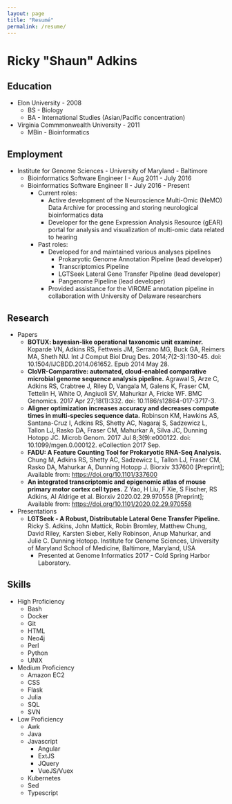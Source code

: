```yaml
---
layout: page
title: "Resumé"
permalink: /resume/
---
```


# Ricky "Shaun" Adkins

## Education
* Elon University - 2008
  * BS - Biology
  * BA - International Studies (Asian/Pacific concentration)
* Virginia Commmonwealth University - 2011
  * MBin - Bioinformatics

## Employment
* Institute for Genome Sciences - University of Maryland - Baltimore
  * Bioinformatics Software Engineer I - Aug 2011 - July 2016
  * Bioinformatics Software Engineer II - July 2016 - Present
    * Current roles:
      * Active development of the Neuroscience Multi-Omic (NeMO) Data Archive for processing and storing neurological bioinformatics data
      * Developer for the gene Expression Analysis Resource (gEAR) portal for analysis and visualization of multi-omic data related to hearing
    * Past roles:
      * Developed for and maintained various analyses pipelines
        * Prokaryotic Genome Annotation Pipeline (lead developer)
        * Transcriptomics Pipeline
        * LGTSeek Lateral Gene Transfer Pipeline (lead developer)
        * Pangenome Pipeline (lead developer)
      * Provided assistance for the VIROME annotation pipeline in collaboration with University of Delaware researchers

## Research
* Papers
  * __BOTUX: bayesian-like operational taxonomic unit examiner.__ Koparde VN, Adkins RS, Fettweis JM, Serrano MG, Buck GA, Reimers MA, Sheth NU. Int J Comput Biol Drug Des. 2014;7(2-3):130-45. doi: 10.1504/IJCBDD.2014.061652. Epub 2014 May 28.
  * __CloVR-Comparative: automated, cloud-enabled comparative microbial genome sequence analysis pipeline.__ Agrawal S, Arze C, Adkins RS, Crabtree J, Riley D, Vangala M, Galens K, Fraser CM, Tettelin H, White O, Angiuoli SV, Mahurkar A, Fricke WF. BMC Genomics. 2017 Apr 27;18(1):332. doi: 10.1186/s12864-017-3717-3.
  * __Aligner optimization increases accuracy and decreases compute times in multi-species sequence data.__ Robinson KM, Hawkins AS, Santana-Cruz I, Adkins RS, Shetty AC, Nagaraj S, Sadzewicz L, Tallon LJ, Rasko DA, Fraser CM, Mahurkar A, Silva JC, Dunning Hotopp JC. Microb Genom. 2017 Jul 8;3(9):e000122. doi: 10.1099/mgen.0.000122. eCollection 2017 Sep.
  * __FADU: A Feature Counting Tool for Prokaryotic RNA-Seq Analysis.__ Chung M, Adkins RS, Shetty AC, Sadzewicz L, Tallon LJ, Fraser CM, Rasko DA, Mahurkar A, Dunning Hotopp J. Biorxiv 337600 [Preprint]; Available from: https://doi.org/10.1101/337600
  * __An integrated transcriptomic and epigenomic atlas of mouse primary motor cortex cell types.__ Z Yao, H Liu, F Xie, S Fischer, RS Adkins, AI Aldrige et al. Biorxiv 2020.02.29.970558 [Preprint]; Available from: https://doi.org/10.1101/2020.02.29.970558
* Presentations
  * __LGTSeek - A Robust, Distributable Lateral Gene Transfer Pipeline.__ Ricky S. Adkins, John Mattick, Robin Bromley, Matthew Chung, David Riley, Karsten Sieber, Kelly Robinson, Anup Mahurkar, and Julie C. Dunning Hotopp. Institute for Genome Sciences, University of Maryland School of Medicine, Baltimore, Maryland, USA
    * Presented at Genome Informatics 2017 - Cold Spring Harbor Laboratory.

## Skills
* High Proficiency
  * Bash
  * Docker
  * Git
  * HTML
  * Neo4j
  * Perl
  * Python
  * UNIX
* Medium Proficiency
  * Amazon EC2
  * CSS
  * Flask
  * Julia
  * SQL
  * SVN
* Low Proficiency
  * Awk
  * Java
  * Javascript
    * Angular
    * ExtJS
    * JQuery
    * VueJS/Vuex
  * Kubernetes
  * Sed
  * Typescript
